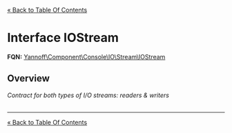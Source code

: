 [&laquo; Back to Table Of Contents](/doc/api/index.md)

# Interface IOStream

**FQN:** [Yannoff\Component\Console\IO\Stream\IOStream][self]
<br/>



## Overview

_Contract for both types of I/O streams: readers & writers_
<br/><br/>



---




[self]: IOStream.md

[&laquo; Back to Table Of Contents](/doc/api/index.md)

